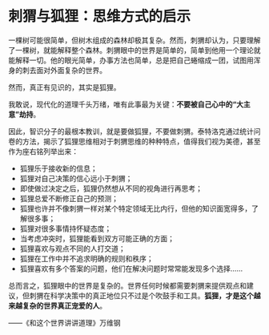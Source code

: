 # 刺猬与狐狸：思维方式的启示

一棵树可能很简单，但树木组成的森林却极其复杂。然而，刺猬却认为，只要理解了一棵树，就能解释整个森林。刺猬眼中的世界是简单的，简单到他用一个理论就能解释一切。他的眼光简单，办事方法也简单，总是把自己蜷缩成一团，试图用浑身的刺去面对外面复杂的世界。

然而，真正有见识的，其实是狐狸。

我敢说，现代化的道理千头万绪，唯有此事最为关键：**不要被自己心中的“大主意”劫持**。

因此，智识分子的最根本教训，就是要做狐狸，不要做刺猬。泰特洛克通过统计问卷的方法，揭示了狐狸思维相对于刺猬思维的种种特点，值得我们视为美德，甚至作为座右铭列举出来：

- 狐狸乐于接收新的信息；
- 狐狸对自己决策的信心远小于刺猬；
- 即使做过决定之后，狐狸仍然想从不同的视角进行再思考；
- 狐狸总爱不断修正自己的预测；
- 狐狸也许并不像刺猬一样对某个特定领域无比内行，但他的知识面宽得多，了解很多事；
- 狐狸对很多事情持怀疑态度；
- 当考虑冲突时，狐狸能看到双方可能正确的方面；
- 狐狸喜欢与观点不同的人打交道；
- 狐狸在工作中并不追求明确的规则和秩序；
- 狐狸喜欢有多个答案的问题，他们在解决问题时常常能发现多个选择……

总而言之，狐狸眼中的世界是复杂的。世界任何时候都需要刺猬来提供观点和建议，但刺猬在科学决策中的真正地位只不过是个吹鼓手和工具。**狐狸，才是这个越来越复杂的世界真正宠爱的人**。

——《和这个世界讲讲道理》万维钢
